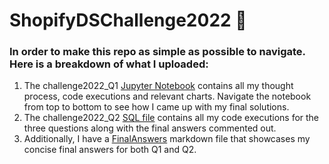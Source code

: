 # ShopifyDSChallenge2022 🥇

### In order to make this repo as simple as possible to navigate. Here is a breakdown of what I uploaded:
1) The challenge2022_Q1 [Jupyter Notebook](https://github.com/akhalifaa/ShopifyDSChallenge2022/blob/main/Challenge2022_Q1.ipynb) contains all my thought process, code executions and relevant charts. Navigate the notebook from top to bottom to see how I came up with my final solutions.
2) The challenge2022_Q2 [SQL file](https://github.com/akhalifaa/ShopifyDSChallenge2022/blob/main/Challenge2022_Q2.sql) contains all my code executions for the three questions along with the final answers commented out.
3) Additionally, I have a [FinalAnswers](https://github.com/akhalifaa/ShopifyDSChallenge2022/blob/main/FinalAnswers.md) markdown file that showcases my concise final answers for both Q1 and Q2.
